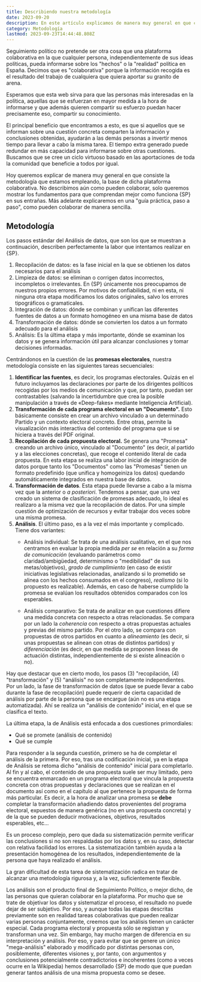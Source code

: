 ```yaml
---
title: Describiendo nuestra metodología
date: 2023-09-20
description: En este artículo explicamos de manera muy general en que consiste la metodología que seguimos para desarrollar Seguimiento Político
category: Metodología
lastmod: 2023-09-23T14:44:48.808Z
---
```


Seguimiento político no pretende ser otra cosa que una plataforma colaborativa en la que cualquier persona, independientemente de sus ideas políticas, pueda informarse sobre los "hechos" o la "realidad" política en España. Decimos que es "colaborativa" porque la información recogida es el resultado del trabajo de cualquiera que quiera aportar su granito de arena. 

Esperamos que esta web sirva para que las personas más interesadas en la política, aquellas que se esfuerzan en mayor medida a la hora de informarse y que además quieren compartir su esfuerzo puedan hacer precisamente eso, compartir su conocimiento.

El principal beneficio que encontramos a esto, es que si aquellos que se informan sobre una cuestión concreta comparten la información y conclusiones obtenidas, ayudarán a las demás personas a invertir menos tiempo para llevar a cabo la misma tarea. El tiempo extra generado puede redundar en más capacidad para informarse sobre otras cuestiones. Buscamos que se cree un ciclo virtuoso basado en las aportaciones de toda la comunidad que beneficie a todos por igual.

Hoy queremos explicar de manera muy general en que consiste la metodología que estamos empleando, la base de dicha plataforma colaborativa. No describimos aún como  pueden colaborar, solo queremos mostrar los fundamentos para que comprendan mejor como funciona {SP} en sus entrañas. Más adelante explicaremos en una "guía práctica, paso a paso", como pueden colaborar de manera sencilla.

## Metodología
Los pasos estándar del Análisis de datos, que son los que se muestran a continuación, describen perfectamente la labor que intentamos realizar en {SP}.
1. Recopilación de datos: es la fase inicial en la que se obtienen los datos necesarios para el análisis
1. Limpieza de datos: se eliminan o corrigen datos incorrectos, incompletos o irrelevantes. En {SP} únicamente nos preocupamos de nuestros propios errores. Por motivos de confiabilidad, ni en esta, ni ninguna otra etapa modificamos los datos originales, salvo los errores tipográficos o gramaticales.
1. Integración de datos: dónde se combinan y unifican las diferentes fuentes de datos a un formato homogéneo en una misma base de datos
1. Transformación de datos: dónde se convierten los datos a un formato adecuado para el análisis
1. Análisis: Es la última etapa y más importante, dónde se examinan los datos y se genera información útil para alcanzar conclusiones y tomar decisiones informadas.

Centrándonos en la cuestión de las __promesas electorales__, nuestra metodología consiste en las siguientes tareas secuenciales:
1. **Identificar las fuentes**, es decir, los programas electorales. Quizás en el futuro incluyamos las declaraciones por parte de los dirigentes políticos recogidas por los medios de comunicación y que, por tanto, puedan ser contrastables (salvando la incertidumbre que crea la posible manipulación a través de «Deep-fakes» mediante Inteligencia Artificial).
1. **Transformación de cada programa electoral en un "Documento".** Esto básicamente consiste en crear un archivo vinculado a un determinado Partido y un contexto electoral concreto. Entre otras, permite la visualización más interactiva del contenido del programa que si se hiciera a través del PDF original.
1. **Recopilación de cada propuesta electoral.** Se genera una "Promesa" creando un archivo único, vinculado al "Documento" (es decir, al partido y a las elecciones concretas), que recoge el contenido literal de cada propuesta. En esta etapa se realiza una labor inicial de integración de datos porque tanto los "Documentos" como las "Promesas" tienen un formato predefinido (que unifica y homogeiniza los datos) quedando automáticamente integrados en nuestra base de datos.
1. **Transformación de datos**. Esta etapa puede llevarse a cabo a la misma vez que la anterior o *a posteriori*. Tendemos a pensar, que una vez creado un sistema de clasificación de promesas adecuado, lo ideal es realizaro a la misma vez que la recopilación de datos. Por una simple cuestión de optimización de recursos y evitar trabajar dos veces sobre una misma promesa.
1. **Análisis**. El último paso, es a la vez el más importante y complicado. Tiene dos variantes:
    - Análisis individual: Se trata de una análisis cualitativo, en el que nos centramos en evaluar la propia medida *per se* en relación a su *forma de comunicación* (evaluando parámetros como claridad/ambigüedad, determinismo o "medibilidad" de sus metas/objetivos), *grado de cumplimiento* (en caso de existir iniciativas legislativas relacionadas, analizando si lo prometido se alinea con los hechos consumados en el congreso), *realismo* (si lo propuesto es realizable). Además, en caso de haberse cumplido la promesa se evalúan los resultados obtenidos comparados con los esperables.

    - Análisis comparativo: Se trata de analizar en que cuestiones difiere una medida concreta con respecto a otras relacionadas. Se compara por un lado la *coherencia* con respecto a otras propuestas actuales y previas del mismo partido. Por el otro lado, se compara con propuestas de otros partidos en cuanto a *alineamiento* (es decir, si unas propuestas se alinean con otras de distintos partidos) y *diferenciación* (es decir, en que medida se proponen lineas de actuación distintas, independientemente de si existe alineación o no).

Hay que destacar que en cierto modo, los pasos (3) "recopilación, (4) "transformación" y (5) "análisis" no son completamente independientes. Por un lado, la fase de transformación de datos (que se puede llevar a cabo durante la fase de recopilación) puede requerir de cierta capacidad de análisis por parte de la persona que se encargue (aún no es una etapa automatizada). Ahí se realiza un "análisis de contenido" inicial, en el que se clasifica el texto.

La última etapa, la de Análisis está enfocada a dos cuestiones primordiales:
- Qué se promete (análisis de contenido)
- Qué se cumple

Para responder a la segunda cuestión, primero se ha de completar el análisis de la primera. Por eso, tras una codificación inicial, ya en la etapa de Análisis se retoma dicho "análisis de contenido" inicial para completarlo. Al fin y al cabo, el contenido de una propuesta suele ser muy limitado, pero se encuentra enmarcado en un programa electoral que vincula la propuesta concreta con otras propuestas y declaraciones que se realizan en el documento así como en el capítulo al que pertenece la propuesta de forma más particular. Es decir, a la hora de analizar una promesa se **debe** completar la transformación añadiendo datos provenientes del programa electoral, expuestos de manera genérica (no en una propuesta concreta) y de la que se pueden deducir motivaciones, objetivos, resultados esperables, etc... 

Es un proceso complejo, pero que dada su sistematización permite verificar las conclusiones si no son respaldadas por los datos y, en su caso, detectar con relativa facilidad los errores. La sistematización también ayuda a la presentación homogénea de los resultados, independientemente de la persona que haya realizado el análisis.

La gran dificultad de esta tarea de sistematización radica en tratar de alcanzar una metodología rigurosa y, a la vez, suficientemente flexible.

Los análisis son el producto final de Seguimiento Político, o mejor dicho, de las personas que quieran colaborar en la plataforma. Por mucho que se trate de objetivar los datos y sistematizar el proceso, el resultado no puede dejar de ser subjetivo. Por eso, y aunque todas las etapas descritas previamente son en realidad tareas colaborativas que pueden realizar varias personas conjuntamente, creemos que los análisis tienen un carácter especial. Cada programa electoral y propuesta sólo se registran y transforman una vez. Sin embargo, hay mucho margen de diferencia en su interpretación y análisis. Por eso, y para evitar que se genere un único "mega-análisis" elaborado y modificado por distintas personas con, posiblemente, diferentes visiones y, por tanto, con argumentos y conclusiones potencialmente contradictorios e incoherentes (como a veces ocurre en la Wikipedia) hemos desarrollado {SP} de modo que que puedan generar tantos análisis de una misma propuesta como se desee. 